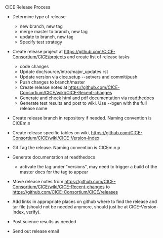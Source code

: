 CICE Release Process
* Determine type of release
  * new branch, new tag
  * merge master to branch, new tag
  * update to branch, new tag
  * Specify test strategy
* Create release project at https://github.com/CICE-Consortium/CICE/projects and create list of release tasks
  * code changes
  * Update doc/source/intro/major_updates.rst
  * Update version via cice.setup --setvers and commit/push
  * Push changes to branch/master
  * Create release notes at https://github.com/CICE-Consortium/CICE/wiki/CICE-Recent-changes
  * Generate and check html and pdf documentation via readthedocs
  * Generate test results and post to wiki. Use --bgen with the full release name

* Create release branch in repository if needed.  Naming convention is CICEm.n
* Create release specific tables on wiki, https://github.com/CICE-Consortium/CICE/wiki/CICE-Version-Index
* Git Tag the release. Naming convention is CICEm.n.p
* Generate documentation at readthedocs
  * activate the tag under "versions", may need to trigger a build of the master docs for the tag to appear
* Move release notes from https://github.com/CICE-Consortium/CICE/wiki/CICE-Recent-changes to https://github.com/CICE-Consortium/CICE/releases
* Add links in appropriate places on github where to find the release and tar file (should not be needed anymore, should just be at CICE-Version-Index, verify).
* Post science results as needed
* Send out release email 